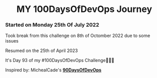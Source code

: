 <h1 align=center>
  MY 100DaysOfDevOps Journey
</h1>

### Started on Monday 25th Of July 2022

Took break from this challenge on 8th of Octomber 2022 due to some issues

Resumed on the 25th of April 2023

It's Day 93 of my #100DaysOfDevOps Challenge🚀🚀🚀

Inspired by: MichealCade's [**90DaysOfDevOps**](https://github.com/MichaelCade/90DaysOfDevOps)
